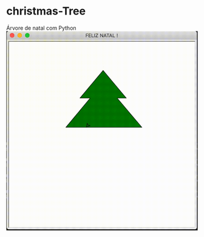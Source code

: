 # christmas-Tree
Árvore de natal com Python
![ARVORE-NATAL](https://github.com/karellenn/christmas-Tree/blob/main/tree.gif)
